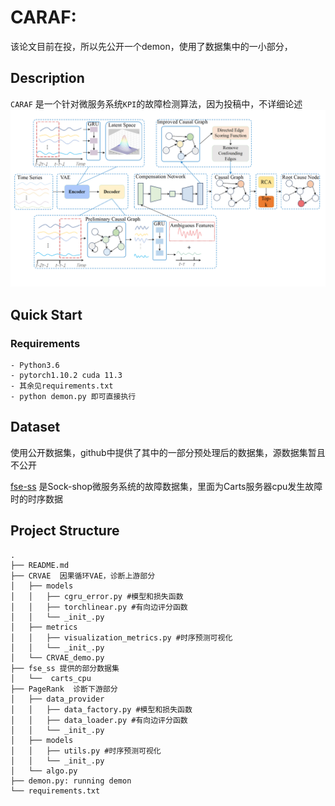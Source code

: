 # CARAF:

该论文目前在投，所以先公开一个demon，使用了数据集中的一小部分，

## Description

`CARAF`  是一个针对微服务系统`KPI`的故障检测算法，因为投稿中，不详细论述
![](picture/fig.png)
## Quick Start

### Requirements 

```
- Python3.6  
- pytorch1.10.2 cuda 11.3
- 其余见requirements.txt
- python demon.py 即可直接执行
```

## Dataset 
使用公开数据集，github中提供了其中的一部分预处理后的数据集，源数据集暂且不公开

[fse-ss](./fse-ss/)  是Sock-shop微服务系统的故障数据集，里面为Carts服务器cpu发生故障时的时序数据



## Project Structure
```
.
├── README.md
├── CRVAE  因果循环VAE，诊断上游部分
│   ├── models
│   │   ├── cgru_error.py #模型和损失函数
│   │   ├── torchlinear.py #有向边评分函数
│   │   └── _init_.py
│   ├── metrics
│   │   ├── visualization_metrics.py #时序预测可视化
│   │   └── _init_.py
│   └── CRVAE_demo.py
├── fse_ss 提供的部分数据集
│   └──  carts_cpu
├── PageRank  诊断下游部分
│   ├── data_provider
│   │   ├── data_factory.py #模型和损失函数
│   │   ├── data_loader.py #有向边评分函数
│   │   └── _init_.py
│   ├── models
│   │   ├── utils.py #时序预测可视化
│   │   └── _init_.py
│   └── algo.py
├── demon.py: running demon
└── requirements.txt

```


